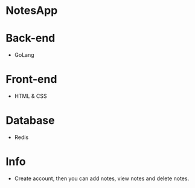 # NotesApp

# Back-end

* GoLang

# Front-end

* HTML & CSS

# Database

* Redis

# Info

* Create account, then you can add notes, view notes and delete notes.
